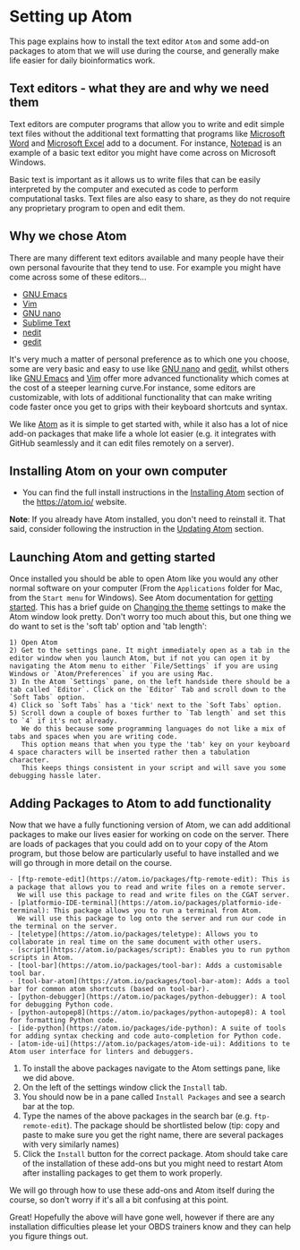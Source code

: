 # Setting up Atom

This page explains how to install the text editor `Atom` and some add-on packages to atom that we will use during the course, and generally make life easier for daily bioinformatics work.

## Text editors - what they are and why we need them

Text editors are computer programs that allow you to write and edit simple text files without the additional text formatting that programs like [Microsoft Word](https://www.microsoft.com/en-gb/microsoft-365/word) and [Microsoft Excel](https://www.microsoft.com/en-gb/microsoft-365/excel) add to a document.
For instance, [Notepad](https://www.microsoft.com/en-us/p/notepad-for-windows-10/9nblggh4w20k) is an example of a basic text editor you might have come across on Microsoft Windows.

Basic text is important as it allows us to write files that can be easily interpreted by the computer and executed as code to perform computational tasks.
Text files are also easy to share, as they do not require any proprietary program to open and edit them.

## Why we chose Atom

There are many different text editors available and many people have their own personal favourite that they tend to use.
For example you might have come across some of these editors...
- [GNU Emacs](https://www.gnu.org/software/emacs/)
- [Vim](https://www.vim.org/)
- [GNU nano](https://www.nano-editor.org/)
- [Sublime Text](https://www.sublimetext.com/)
- [nedit](https://sourceforge.net/projects/nedit/)
- [gedit](https://wiki.gnome.org/Apps/Gedit)

It's very much a matter of personal preference as to which one you choose, some are very basic and easy to use like [GNU nano](https://www.nano-editor.org/) and [gedit](https://wiki.gnome.org/Apps/Gedit), whilst others like [GNU Emacs](https://www.gnu.org/software/emacs/) and [Vim](https://www.vim.org/) offer more advanced functionality which comes at the cost of a steeper learning curve.For instance, some editors are customizable, with lots of additional functionality that can make writing code faster once you get to grips with their keyboard shortcuts and syntax.

We like [Atom](https://atom.io/) as it is simple to get started with, while it also has a lot of nice add-on packages that make life a whole lot easier (e.g. it integrates with GitHub seamlessly and it can edit files remotely on a server).

## Installing Atom on your own computer

- You can find the full install instructions in the [Installing Atom](https://flight-manual.atom.io/getting-started/sections/installing-atom/) section of the <https://atom.io/> website.

**Note**: If you already have Atom installed, you don't need to reinstall it.
That said, consider following the instruction in the [Updating Atom](https://flight-manual.atom.io/getting-started/sections/installing-atom/#updating-atom) section.

## Launching Atom and getting started

Once installed you should be able to open Atom like you would any other normal software on your computer (From the `Applications` folder for Mac, from the `Start menu` for Windows).
See Atom documentation for [getting started](https://flight-manual.atom.io/getting-started/sections/atom-basics/). This has a brief guide on [Changing the theme](https://flight-manual.atom.io/getting-started/sections/atom-basics/#changing-the-theme) settings to make the Atom window look pretty.
Don't worry too much about this, but one thing we do want to set is the 'soft tab' option and 'tab length':

    1) Open Atom
    2) Get to the settings pane. It might immediately open as a tab in the editor window when you launch Atom, but if not you can open it by navigating the Atom menu to either `File/Settings` if you are using Windows or `Atom/Preferences` if you are using Mac.
    3) In the Atom `Settings` pane, on the left handside there should be a tab called `Editor`. Click on the `Editor` Tab and scroll down to the `Soft Tabs` option.
    4) Click so `Soft Tabs` has a 'tick' next to the `Soft Tabs` option.
    5) Scroll down a couple of boxes further to `Tab length` and set this to `4` if it's not already.
       We do this because some programming languages do not like a mix of tabs and spaces when you are writing code.
       This option means that when you type the 'tab' key on your keyboard 4 space characters will be inserted rather then a tabulation character.
       This keeps things consistent in your script and will save you some debugging hassle later.


## Adding Packages to Atom to add functionality

Now that we have a fully functioning version of Atom, we can add additional packages to make our lives easier for working on code on the server. There are loads of packages that you could add on to your copy of the Atom program, but those below are particularly useful to have installed and we will go through in more detail on the course.

    - [ftp-remote-edit](https://atom.io/packages/ftp-remote-edit): This is a package that allows you to read and write files on a remote server.
      We will use this package to read and write files on the CGAT server.
    - [platformio-IDE-terminal](https://atom.io/packages/platformio-ide-terminal): This package allows you to run a terminal from Atom.
      We will use this package to log onto the server and run our code in the terminal on the server.
    - [teletype](https://atom.io/packages/teletype): Allows you to collaborate in real time on the same document with other users.
    - [script](https://atom.io/packages/script): Enables you to run python scripts in Atom.
    - [tool-bar](https://atom.io/packages/tool-bar): Adds a customisable tool bar.
    - [tool-bar-atom](https://atom.io/packages/tool-bar-atom): Adds a tool bar for common atom shortcuts (based on tool-bar).
    - [python-debugger](https://atom.io/packages/python-debugger): A tool for debugging Python code.
    - [python-autopep8](https://atom.io/packages/python-autopep8): A tool for formatting Python code.
    - [ide-python](https://atom.io/packages/ide-python): A suite of tools for adding syntax checking and code auto-completion for Python code.
    - [atom-ide-ui](https://atom.io/packages/atom-ide-ui): Additions to te Atom user interface for linters and debuggers.
    
1) To install the above packages navigate to the Atom settings pane, like we did above.
2) On the left of the settings window click the `Install` tab.
3) You should now be in a pane called `Install Packages` and see a search bar at the top.
4) Type the names of the above packages in the search bar (e.g. `ftp-remote-edit`).
   The package should be shortlisted below (tip: copy and paste to make sure you get the right name, there are several packages with very similarly names)
5) Click the `Install` button for the correct package.
   Atom should take care of the installation of these add-ons but you might need to restart Atom after installing packages to get them to work properly.

We will go through how to use these add-ons and Atom itself during the course, so don't worry if it's all a bit confusing at this point.

Great! Hopefully the above will have gone well, however if there are any installation difficulties please let your OBDS trainers know and they can help you figure things out.
